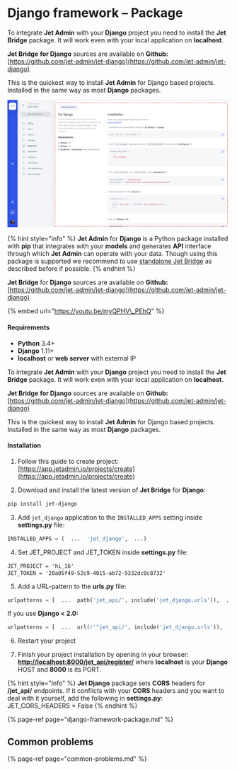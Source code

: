 # Django framework – Package

To integrate **Jet Admin** with your **Django** project you need to install the **Jet Bridge** package. It will work even with your local application on **localhost**.

**Jet Bridge** **for Django** sources are available on **Github:**  
[https://github.com/jet-admin/jet-django](https://github.com/jet-admin/jet-django)

This is the quickest way to install **Jet Admin** for Django based projects. Installed in the same way as most **Django** packages.

![](../../.gitbook/assets/screen-shot-2020-03-04-at-5.40.42-pm.png)

{% hint style="info" %}
**Jet Admin** for **Django** is a Python package installed with **pip** that integrates with your **models** and generates **API** interface through which **Jet Admin** can operate with your data. Though using this package is supported we recommend to use [standalone Jet Bridge](./#method-1-using-standalone-jet-bridge) as described before if possible.
{% endhint %}

**Jet Bridge** for **Django** sources are available on **Github:**  
[https://github.com/jet-admin/jet-django](https://github.com/jet-admin/jet-django)

{% embed url="https://youtu.be/myQPHV\_PEhQ" %}

#### Requirements

* **Python** 3.4+
* **Django** 1.11+
* **localhost** or **web server** with external IP

To integrate **Jet Admin** with your **Django** project you need to install the **Jet Bridge** package. It will work even with your local application on **localhost**.

**Jet Bridge** **for Django** sources are available on **Github:**  
[https://github.com/jet-admin/jet-django](https://github.com/jet-admin/jet-django)

This is the quickest way to install **Jet Admin** for Django based projects. Installed in the same way as most **Django** packages.

#### Installation

1. Follow this guide to create project:  
[https://app.jetadmin.io/projects/create](https://app.jetadmin.io/projects/create)

2. Download and install the latest version of **Jet Bridge** for **Django**:

```bash
pip install jet-django
```

3. Add `jet_django` application to the `INSTALLED_APPS` setting inside **settings.py** file:

```python
INSTALLED_APPS = (  ...  'jet_django',  ...)
```

4. Set JET\_PROJECT and JET\_TOKEN inside **settings.py** file:

```text
JET_PROJECT = 'hi_16'
JET_TOKEN = '20a05f49-52c9-4015-ab72-9332dc0c8732'
```

5. Add a URL-pattern to the **urls.py** file:

```python
urlpatterns = [  ...  path('jet_api/', include('jet_django.urls')),  ...]
```

If you use **Django &lt; 2.0:**

```python
urlpatterns = [  ...  url(r'^jet_api/', include('jet_django.urls')),  ...]
```

6. Restart your project

8. Finish your project installation by opening in your browser: [**http://localhost:8000/jet\_api/register/**](http://localhost:8000/jet_api/register/) where **localhost** is your **Django** HOST and **8000** is its PORT. 

{% hint style="info" %}
**Jet Django** package sets **CORS** headers for **/jet\_api/** endpoints. If it conflicts with your **CORS** headers and you want to deal with it yourself, add the following in **settings.py**:   
JET\_CORS\_HEADERS = False
{% endhint %}

{% page-ref page="django-framework-package.md" %}

## Common problems

{% page-ref page="common-problems.md" %}

